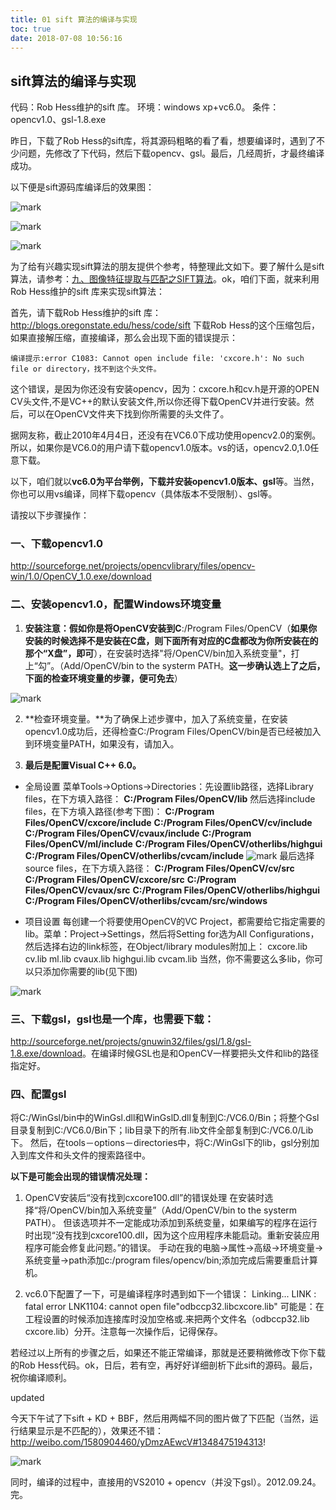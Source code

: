 ```yaml
---
title: 01 sift 算法的编译与实现
toc: true
date: 2018-07-08 10:56:16
---
```

## sift算法的编译与实现

代码：Rob Hess维护的sift 库。
环境：windows xp+vc6.0。
条件：opencv1.0、gsl-1.8.exe

昨日，下载了Rob Hess的sift库，将其源码粗略的看了看，想要编译时，遇到了不少问题，先修改了下代码，然后下载opencv、gsl。最后，几经周折，才最终编译成功。

以下便是sift源码库编译后的效果图：

![mark](http://pacdb2bfr.bkt.clouddn.com/blog/image/180708/Fc2Ak23lDD.jpg?imageslim)

![mark](http://pacdb2bfr.bkt.clouddn.com/blog/image/180708/lb92ikGff6.jpg?imageslim)

![mark](http://pacdb2bfr.bkt.clouddn.com/blog/image/180708/1gLhgbkigi.jpg?imageslim)

为了给有兴趣实现sift算法的朋友提供个参考，特整理此文如下。要了解什么是sift算法，请参考：[九、图像特征提取与匹配之SIFT算法](http://blog.csdn.net/v_JULY_v/article/details/6186942)。ok，咱们下面，就来利用Rob Hess维护的sift 库来实现sift算法：

首先，请下载Rob Hess维护的sift 库：
<http://blogs.oregonstate.edu/hess/code/sift>
下载Rob Hess的这个压缩包后，如果直接解压缩，直接编译，那么会出现下面的错误提示：

	编译提示:error C1083: Cannot open include file: 'cxcore.h': No such file or directory，找不到这个头文件。

这个错误，是因为你还没有安装opencv，因为：cxcore.h和cv.h是开源的OPEN CV头文件,不是VC++的默认安装文件,所以你还得下载OpenCV并进行安装。然后，可以在OpenCV文件夹下找到你所需要的头文件了。

据网友称，截止2010年4月4日，还没有在VC6.0下成功使用opencv2.0的案例。所以，如果你是VC6.0的用户请下载opencv1.0版本。vs的话，opencv2.0,1.0任意下载。

以下，咱们就以**vc6.0为平台举例，下载并安装opencv1.0版本、gsl**等。当然，你也可以用vs编译，同样下载opencv（具体版本不受限制）、gsl等。

请按以下步骤操作：

### 一、下载opencv1.0

<http://sourceforge.net/projects/opencvlibrary/files/opencv-win/1.0/OpenCV_1.0.exe/download>

### 二、安装opencv1.0，配置Windows环境变量

1. **安装注意：**假如你是将OpenCV安装到**C**:/Program Files/OpenCV（**如果你安装的时候选择不是安装在C盘，则下面所有对应的C盘都改为你所安装在的那个“X盘”，即可**），在安装时选择"将/OpenCV/bin加入系统变量"，打上“勾”。（Add/OpenCV/bin to the systerm PATH。**这一步确认选上了之后，下面的检查环境变量的步骤，便可免去**）

![mark](http://pacdb2bfr.bkt.clouddn.com/blog/image/180708/9CF0ILK23C.png?imageslim)

2. **检查环境变量。**为了确保上述步骤中，加入了系统变量，在安装opencv1.0成功后，还得检查C:/Program Files/OpenCV/bin是否已经被加入到环境变量PATH，如果没有，请加入。

3. **最后是配置Visual C++ 6.0。**

* 全局设置
菜单Tools->Options->Directories：先设置lib路径，选择Library files，在下方填入路径：
**C:/Program Files/OpenCV/lib**
然后选择include files，在下方填入路径(参考下图)：
**C:/Program Files/OpenCV/cxcore/include**
**C:/Program Files/OpenCV/cv/include**
**C:/Program Files/OpenCV/cvaux/include**
**C:/Program Files/OpenCV/ml/include**
**C:/Program Files/OpenCV/otherlibs/highgui**
**C:/Program Files/OpenCV/otherlibs/cvcam/include**
![mark](http://pacdb2bfr.bkt.clouddn.com/blog/image/180708/ffi65BEgd8.png?imageslim)
最后选择source files，在下方填入路径：
**C:/Program Files/OpenCV/cv/src**
**C:/Program Files/OpenCV/cxcore/src**
**C:/Program Files/OpenCV/cvaux/src**
**C:/Program Files/OpenCV/otherlibs/highgui**
**C:/Program Files/OpenCV/otherlibs/cvcam/src/windows**

* 项目设置
每创建一个将要使用OpenCV的VC Project，都需要给它指定需要的lib。菜单：Project->Settings，然后将Setting for选为All Configurations，然后选择右边的link标签，在Object/library modules附加上：
cxcore.lib cv.lib ml.lib cvaux.lib highgui.lib cvcam.lib
当然，你不需要这么多lib，你可以只添加你需要的lib(见下图)

![mark](http://pacdb2bfr.bkt.clouddn.com/blog/image/180708/DDF7La3DCa.png?imageslim)

### 三、下载gsl，gsl也是一个库，也需要下载：
<http://sourceforge.net/projects/gnuwin32/files/gsl/1.8/gsl-1.8.exe/download>。在编译时候GSL也是和OpenCV一样要把头文件和lib的路径指定好。

### 四、配置gsl

将C:/WinGsl/bin中的WinGsl.dll和WinGslD.dll复制到C:/VC6.0/Bin；将整个Gsl目录复制到C:/VC6.0/Bin下；lib目录下的所有.lib文件全部复制到C:/VC6.0/Lib下。
然后，在tools－options－directories中，将C:/WinGsl下的lib，gsl分别加入到库文件和头文件的搜索路径中。

**以下是可能会出现的错误情况处理：**

1. OpenCV安装后“没有找到cxcore100.dll”的错误处理
在安装时选择“将/OpenCV/bin加入系统变量”（Add/OpenCV/bin to the systerm PATH）。 但该选项并不一定能成功添加到系统变量，如果编写的程序在运行时出现“没有找到cxcore100.dll，因为这个应用程序未能启动。重新安装应用程序可能会修复此问题。”的错误。
手动在我的电脑->属性->高级->环境变量->系统变量->path添加c:/program files/opencv/bin;添加完成后需要重启计算机。

2. vc6.0下配置了一下，可是编译程序时遇到如下一个错误：
Linking... LINK : fatal error LNK1104: cannot open file"odbccp32.libcxcore.lib"
可能是：在工程设置的时候添加连接库时没加空格或.来把两个文件名（odbccp32.lib cxcore.lib）分开。注意每一次操作后，记得保存。

若经过以上所有的步骤之后，如果还不能正常编译，那就是还要稍微修改下你下载的Rob Hess代码。ok，日后，若有空，再好好详细剖析下此sift的源码。最后，祝你编译顺利。

updated

今天下午试了下sift + KD + BBF，然后用两幅不同的图片做了下匹配（当然，运行结果显示是不匹配的），效果还不错：<http://weibo.com/1580904460/yDmzAEwcV#1348475194313>!

![mark](http://pacdb2bfr.bkt.clouddn.com/blog/image/180708/LagCe566d1.jpg?imageslim)

同时，编译的过程中，直接用的VS2010 + opencv（并没下gsl）。2012.09.24。完。
